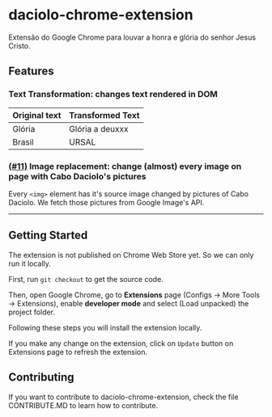 # daciolo-chrome-extension

Extensão do Google Chrome para louvar a honra e glória do senhor Jesus Cristo.

## Features

### **Text Transformation**: changes text rendered in DOM

Original text | Transformed Text
------------- | ----------------
Glória | Glória a deuxxx
Brasil | URSAL

### [(#11)](https://github.com/rudnetto/daciolo-chrome-extension/issues/11) **Image replacement**: change (almost) every image on page with Cabo Daciolo's pictures

Every `<img>` element has it's source image changed by pictures of Cabo Daciolo. We fetch those pictures from Google Image's API.

---

## Getting Started

The extension is not published on Chrome Web Store yet. So we can only run it locally.

First, run `git checkout` to get the source code.

Then, open Google Chrome, go to **Extensions** page (Configs -> More Tools -> Extensions), enable **developer mode** and select (Load unpacked) the project folder.

Following these steps you will install the extension locally.

If you make any change on the extension, click on `Update` button on Extensions page to refresh the extension.

## Contributing

If you want to contribute to daciolo-chrome-extension, check the file CONTRIBUTE.MD to learn how to contribute.
